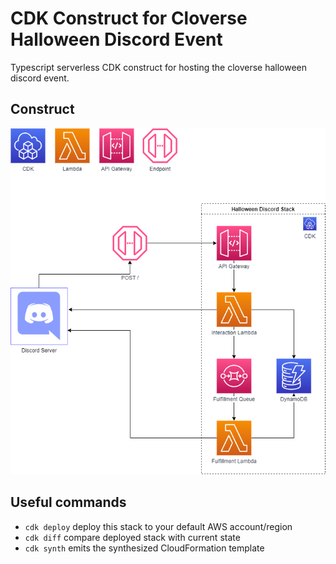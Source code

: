 # CDK Construct for Cloverse Halloween Discord Event

Typescript serverless CDK construct for hosting the cloverse halloween discord event.

## Construct

![AWS Infrastructure Diagram indicating communication with Discord via an API Gateway using Lambda proxies, DynamoDB, and an SQS queue for fulfillment](/docs/Halloween%20Discord%20Bot%20Infra.drawio.png)

## Useful commands

- `cdk deploy` deploy this stack to your default AWS account/region
- `cdk diff` compare deployed stack with current state
- `cdk synth` emits the synthesized CloudFormation template
